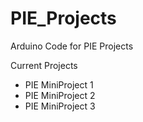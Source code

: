 # PIE_Projects
Arduino Code for PIE Projects

Current Projects
- PIE MiniProject 1
- PIE MiniProject 2
- PIE MiniProject 3
